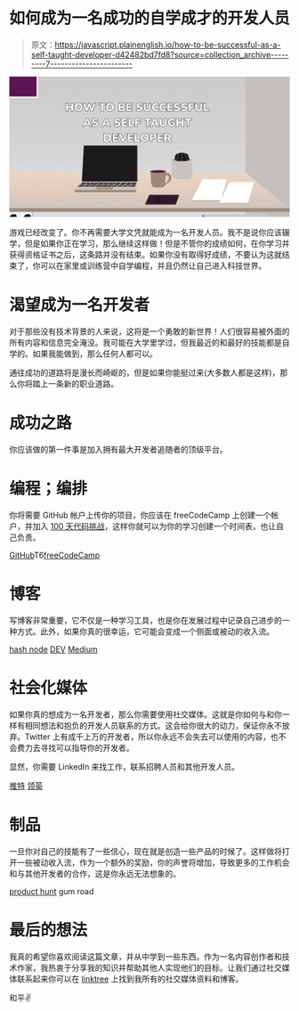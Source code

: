 # 如何成为一名成功的自学成才的开发人员

> 原文：<https://javascript.plainenglish.io/how-to-be-successful-as-a-self-taught-developer-d42482bd7fd8?source=collection_archive---------7----------------------->

![](img/e9c746f2214b83d9b34190ff2e76c3ed.png)

游戏已经改变了。你不再需要大学文凭就能成为一名开发人员。我不是说你应该辍学，但是如果你正在学习，那么继续这样做！但是不管你的成绩如何，在你学习并获得资格证书之后，这条路并没有结束。如果你没有取得好成绩，不要认为这就结束了，你可以在家里或训练营中自学编程，并且仍然让自己进入科技世界。

# 渴望成为一名开发者

对于那些没有技术背景的人来说，这将是一个勇敢的新世界！人们很容易被外面的所有内容和信息完全淹没。我可能在大学里学过，但我最近的和最好的技能都是自学的。如果我能做到，那么任何人都可以。

通往成功的道路将是漫长而崎岖的，但是如果你能挺过来(大多数人都是这样)，那么你将踏上一条新的职业道路。

# 成功之路

你应该做的第一件事是加入拥有最大开发者追随者的顶级平台。

# 编程；编排

你将需要 GitHub 帐户上传你的项目，你应该在 freeCodeCamp 上创建一个帐户，并加入 [100 天代码挑战](https://www.100daysofcode.com/)，这样你就可以为你的学习创建一个时间表，也让自己负责。

[GitHub](https://github.com/)T6[freeCodeCamp](https://www.freecodecamp.org/)

# 博客

写博客非常重要，它不仅是一种学习工具，也是你在发展过程中记录自己进步的一种方式。此外，如果你真的很幸运，它可能会变成一个侧面或被动的收入流。

[hash node](https://hashnode.com/)
[DEV](https://dev.to/)
[Medium](https://medium.com/)

# 社会化媒体

如果你真的想成为一名开发者，那么你需要使用社交媒体。这就是你如何与和你一样有相同想法和抱负的开发人员联系的方式。这会给你很大的动力，保证你永不放弃。Twitter 上有成千上万的开发者，所以你永远不会失去可以使用的内容，也不会费力去寻找可以指导你的开发者。

显然，你需要 LinkedIn 来找工作，联系招聘人员和其他开发人员。

[推特](https://twitter.com/)
[领英](https://www.linkedin.com/)

# 制品

一旦你对自己的技能有了一些信心，现在就是创造一些产品的时候了。这样做将打开一些被动收入流，作为一个额外的奖励，你的声誉将增加，导致更多的工作机会和与其他开发者的合作，这是你永远无法想象的。

[product hunt](https://www.producthunt.com/)
gum road

# 最后的想法

我真的希望你喜欢阅读这篇文章，并从中学到一些东西。作为一名内容创作者和技术作家，我热衷于分享我的知识并帮助其他人实现他们的目标。让我们通过社交媒体联系起来你可以在 [linktree](https://linktr.ee/andrewbaisden) 上找到我所有的社交媒体资料和博客。

和平✌️